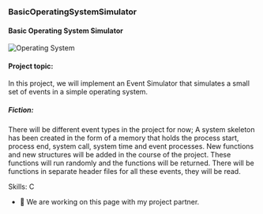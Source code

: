 ### BasicOperatingSystemSimulator
#### Basic Operating System Simulator
![Operating System ](https://images.saymedia-content.com/.image/c_limit%2Ccs_srgb%2Cq_auto:eco%2Cw_450/MTc2Mjg1NTIyNTczMDc1NjI5/operating-system-basic-structure.webp)



#### Project topic: 
In this project, we will implement an Event Simulator that simulates a small set of events in a simple operating system.

##### Fiction: 
There will be different event types in the project for now; A system skeleton has been created in the form of a memory that holds the process start, process end, system call, system time and event processes. New functions and new structures will be added in the course of the project. These functions will run randomly and the functions will be returned. There will be functions in separate header files for all these events, they will be read.

Skills: C

- 🔭 We are working on this page with my project partner. 









